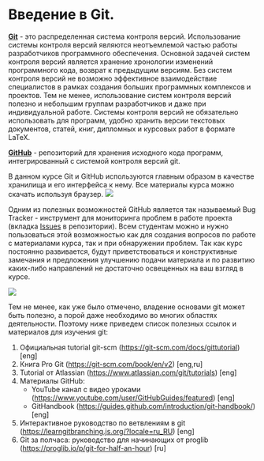 # Введение в Git. 

[**Git**](https://git-scm.com/) - это распределенная система контроля версий. Использование системы контроля версий являются неотъемлемой частью 
работы разработчиков программного обеспечения. Основной задачей систем контроля версий является хранение хронологии изменений программного кода, возврат
к предыдущим версиям. Без систем контроля версий не возможно эффективное взаимодействие специалистов в рамках создания больших программных комплексов и 
проектов. Тем не менее, использование систем контроля версий полезно и небольшим группам разработчиков и даже при индивидуальной работе. Системы контроля 
версий не обязательно использовать для программ, удобно хранить версии текстовых документов, статей, книг, дипломных и курсовых работ в формате LaTeX. 

[**GitHub**](https://github.com/) - репозиторий для хранения исходного кода программ, интегрированный с системой контроля версий git. 

В данном курсе Git и GitHub используются главным образом в качестве хранилища и его интерфейса к нему. 
Все материалы курса можно скачать используя браузер.
![](https://github.com/yakovenko-ivan/Mat_Model_for_Tech_Phys/blob/master/files/prepare/github_download.gif?raw=true)

Одним из полезных возможностей GitHub является так называемый Bug Tracker - инструмент для мониторинга проблем в работе проекта (вкладка [Issues](https://guides.github.com/features/issues/) в репозитории). Всем студентам можно и нужно пользоваться этой возможностью как для создания вопросов по работе с материалами курса, так и при обнаружении проблем. Так как курс постоянно развивается, будут приветствоваться и конструктивные замечания и предложения улучшению подачи материала и по развитию каких-либо направлений не достаточно освещенных на ваш взгляд в курсе.   

![](https://github.com/yakovenko-ivan/Mat_Model_for_Tech_Phys/blob/master/files/prepare/github_bugtracker.gif?raw=true)

Тем не менее, как уже было отмечено, владение основами git может быть полезно, а порой даже необходимо во многих областях деятельности.
Поэтому ниже приведем список полезных ссылок и материалов для изучения git:
1. Официальная tutorial git-scm (https://git-scm.com/docs/gittutorial) [eng]
2. Книга Pro Git (https://git-scm.com/book/en/v2) [eng,ru]
2. Tutorial от Atlassian (https://www.atlassian.com/git/tutorials) [eng]
3. Материалы GitHub:
    * YouTube канал с видео уроками (https://www.youtube.com/user/GitHubGuides/featured) [eng]
    * GitHandbook (https://guides.github.com/introduction/git-handbook/) [eng]   
4. Интерактивное руководство по ветвлениям в git (https://learngitbranching.js.org/?locale=ru_RU) [eng]
5. Git за полчаса: руководство для начинающих от proglib (https://proglib.io/p/git-for-half-an-hour) [ru]
